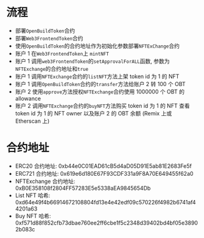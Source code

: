 # 流程

- 部署`OpenBuildToken`合约
- 部署`Web3FrontendToken`合约
- 使用`OpenBuildToken`的合约地址作为初始化参数部署`NFTExChange`合约
- 账户 1 在`Web3FrontendToken`上 `mintNFT`
- 账户 1 调用`web3FrontendToken`的`setApprovalForALL`函数, 参数为`NFTExchange`的合约地址和`true`
- 账户 1 调用`NFTExchange`合约的`listNFT`方法上架 token id 为 1 的 NFT
- 账户 1 调用`OpenBuildToken`合约的`transfer`方法给账户 2 转 100 个 OBT
- 账户 2 使用`approve`方法授权`NFTExchange`合约使用 1000000 个 OBT 的 allowance
- 账户 2 调用`NFTExchange`合约的`buyNFT`方法购买 token id 为 1 的 NFT
  查看 token id 为 1 的 NFT owner 以及账户 2 的 OBT 余额 (Remix 上或 Etherscan 上)

# 合约地址

- ERC20 合约地址: 0xb44e0C01EAD61cB5d4aD05D91E5ab81E2683Fe5f
- ERC721 合约地址: 0x619e6d180E67F93CDF331a9F8A70E649455f62a0
- NFTExchange 合约地址: 0xB0E358108f2804FF57283E5e5338aEA9845654Db
- List NFT 哈希: 0xd64e49f4b66914672108804fd13e4e42edf09c570226f4982b6741af44201a63
- Buy NFT 哈希: 0xf571d88f852cfb73dbae760ee2ff6cbe1f5c2348d39402bd4bf05e38902b083c
